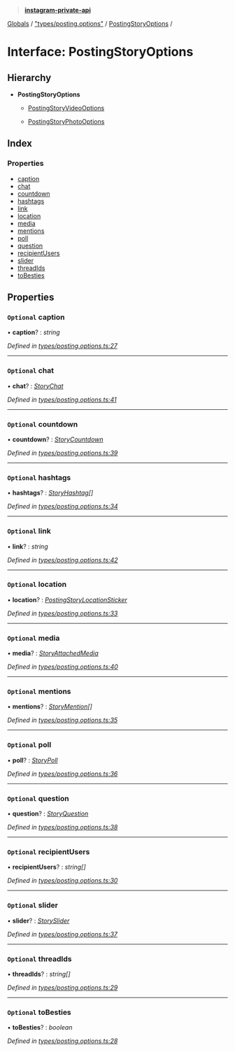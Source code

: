 > **[instagram-private-api](../README.md)**

[Globals](../README.md) / ["types/posting.options"](../modules/_types_posting_options_.md) / [PostingStoryOptions](_types_posting_options_.postingstoryoptions.md) /

# Interface: PostingStoryOptions

## Hierarchy

* **PostingStoryOptions**

  * [PostingStoryVideoOptions](_types_posting_video_options_.postingstoryvideooptions.md)

  * [PostingStoryPhotoOptions](_types_posting_photo_options_.postingstoryphotooptions.md)

## Index

### Properties

* [caption](_types_posting_options_.postingstoryoptions.md#optional-caption)
* [chat](_types_posting_options_.postingstoryoptions.md#optional-chat)
* [countdown](_types_posting_options_.postingstoryoptions.md#optional-countdown)
* [hashtags](_types_posting_options_.postingstoryoptions.md#optional-hashtags)
* [link](_types_posting_options_.postingstoryoptions.md#optional-link)
* [location](_types_posting_options_.postingstoryoptions.md#optional-location)
* [media](_types_posting_options_.postingstoryoptions.md#optional-media)
* [mentions](_types_posting_options_.postingstoryoptions.md#optional-mentions)
* [poll](_types_posting_options_.postingstoryoptions.md#optional-poll)
* [question](_types_posting_options_.postingstoryoptions.md#optional-question)
* [recipientUsers](_types_posting_options_.postingstoryoptions.md#optional-recipientusers)
* [slider](_types_posting_options_.postingstoryoptions.md#optional-slider)
* [threadIds](_types_posting_options_.postingstoryoptions.md#optional-threadids)
* [toBesties](_types_posting_options_.postingstoryoptions.md#optional-tobesties)

## Properties

### `Optional` caption

• **caption**? : *string*

*Defined in [types/posting.options.ts:27](https://github.com/dilame/instagram-private-api/blob/01eb399/src/types/posting.options.ts#L27)*

___

### `Optional` chat

• **chat**? : *[StoryChat](_types_media_configure_story_options_.storychat.md)*

*Defined in [types/posting.options.ts:41](https://github.com/dilame/instagram-private-api/blob/01eb399/src/types/posting.options.ts#L41)*

___

### `Optional` countdown

• **countdown**? : *[StoryCountdown](_types_media_configure_story_options_.storycountdown.md)*

*Defined in [types/posting.options.ts:39](https://github.com/dilame/instagram-private-api/blob/01eb399/src/types/posting.options.ts#L39)*

___

### `Optional` hashtags

• **hashtags**? : *[StoryHashtag](_types_media_configure_story_options_.storyhashtag.md)[]*

*Defined in [types/posting.options.ts:34](https://github.com/dilame/instagram-private-api/blob/01eb399/src/types/posting.options.ts#L34)*

___

### `Optional` link

• **link**? : *string*

*Defined in [types/posting.options.ts:42](https://github.com/dilame/instagram-private-api/blob/01eb399/src/types/posting.options.ts#L42)*

___

### `Optional` location

• **location**? : *[PostingStoryLocationSticker](_types_posting_options_.postingstorylocationsticker.md)*

*Defined in [types/posting.options.ts:33](https://github.com/dilame/instagram-private-api/blob/01eb399/src/types/posting.options.ts#L33)*

___

### `Optional` media

• **media**? : *[StoryAttachedMedia](_types_media_configure_story_options_.storyattachedmedia.md)*

*Defined in [types/posting.options.ts:40](https://github.com/dilame/instagram-private-api/blob/01eb399/src/types/posting.options.ts#L40)*

___

### `Optional` mentions

• **mentions**? : *[StoryMention](_types_media_configure_story_options_.storymention.md)[]*

*Defined in [types/posting.options.ts:35](https://github.com/dilame/instagram-private-api/blob/01eb399/src/types/posting.options.ts#L35)*

___

### `Optional` poll

• **poll**? : *[StoryPoll](_types_media_configure_story_options_.storypoll.md)*

*Defined in [types/posting.options.ts:36](https://github.com/dilame/instagram-private-api/blob/01eb399/src/types/posting.options.ts#L36)*

___

### `Optional` question

• **question**? : *[StoryQuestion](_types_media_configure_story_options_.storyquestion.md)*

*Defined in [types/posting.options.ts:38](https://github.com/dilame/instagram-private-api/blob/01eb399/src/types/posting.options.ts#L38)*

___

### `Optional` recipientUsers

• **recipientUsers**? : *string[]*

*Defined in [types/posting.options.ts:30](https://github.com/dilame/instagram-private-api/blob/01eb399/src/types/posting.options.ts#L30)*

___

### `Optional` slider

• **slider**? : *[StorySlider](_types_media_configure_story_options_.storyslider.md)*

*Defined in [types/posting.options.ts:37](https://github.com/dilame/instagram-private-api/blob/01eb399/src/types/posting.options.ts#L37)*

___

### `Optional` threadIds

• **threadIds**? : *string[]*

*Defined in [types/posting.options.ts:29](https://github.com/dilame/instagram-private-api/blob/01eb399/src/types/posting.options.ts#L29)*

___

### `Optional` toBesties

• **toBesties**? : *boolean*

*Defined in [types/posting.options.ts:28](https://github.com/dilame/instagram-private-api/blob/01eb399/src/types/posting.options.ts#L28)*
